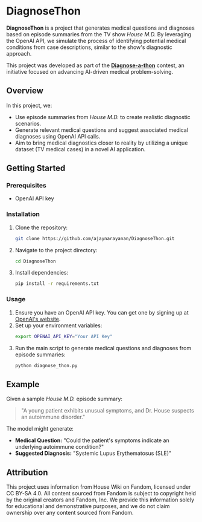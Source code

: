 # DiagnoseThon

**DiagnoseThon** is a project that generates medical questions and diagnoses based on episode summaries from the TV show *House M.D.* By leveraging the OpenAI API, we simulate the process of identifying potential medical conditions from case descriptions, similar to the show's diagnostic approach. 

This project was developed as part of the **[Diagnose-a-thon](https://csrai.psu.edu/initiatives/diagnose-a-thon)** contest, an initiative focused on advancing AI-driven medical problem-solving.

## Overview

In this project, we:
- Use episode summaries from *House M.D.* to create realistic diagnostic scenarios.
- Generate relevant medical questions and suggest associated medical diagnoses using OpenAI API calls.
- Aim to bring medical diagnostics closer to reality by utilizing a unique dataset (TV medical cases) in a novel AI application.

## Getting Started

### Prerequisites
- OpenAI API key

### Installation
1. Clone the repository:
   ```bash
   git clone https://github.com/ajaynarayanan/DiagnoseThon.git
   ```
2. Navigate to the project directory:
   ```bash
   cd DiagnoseThon
   ```
3. Install dependencies:
   ```bash
   pip install -r requirements.txt
   ```

### Usage
1. Ensure you have an OpenAI API key. You can get one by signing up at [OpenAI's website](https://beta.openai.com/signup/).
2. Set up your environment variables:
   ```bash
   export OPENAI_API_KEY="Your API Key"
   ```
3. Run the main script to generate medical questions and diagnoses from episode summaries:
   ```bash
   python diagnose_thon.py
   ```

## Example

Given a sample *House M.D.* episode summary:
> "A young patient exhibits unusual symptoms, and Dr. House suspects an autoimmune disorder."

The model might generate:
- **Medical Question:** "Could the patient's symptoms indicate an underlying autoimmune condition?"
- **Suggested Diagnosis:** "Systemic Lupus Erythematosus (SLE)"

## Attribution

This project uses information from House Wiki on Fandom, licensed under CC BY-SA 4.0. All content sourced from Fandom is subject to copyright held by the original creators and Fandom, Inc. We provide this information solely for educational and demonstrative purposes, and we do not claim ownership over any content sourced from Fandom.
